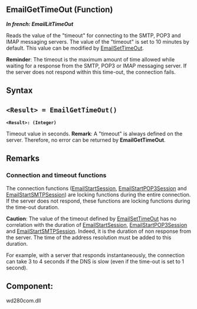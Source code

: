 


## EmailGetTimeOut (Function)

***In french: EmailLitTimeOut***



<a name="XUse"></a>
<a name="Use"></a>
<a name="description"></a>
Reads the value of the "timeout" for connecting to the SMTP, POP3 and IMAP messaging servers. The value of the "timeout" is set to 10 minutes by default. This value can be modified by [EmailSetTimeOut](../WDLang3/3032001.md).

**Reminder**: The timeout is the maximum amount of time allowed while waiting for a response from the SMTP, POP3 or IMAP messaging server. If the server does not respond within this time-out, the connection fails.








<a name="XSYNTAX"></a>
<a name="SYNTAX1"></a>

## Syntax

`<Result> = EmailGetTimeOut()`
---

**`<Result>: (Integer)`**

Timeout value in seconds. 
**Remark**: A "timeout" is always defined on the server. Therefore, no error can be returned by **EmailGetTimeOut**.  



<a name="NOTE0"></a>
<a name="NOTE0_1"></a>

## Remarks


### Connection and timeout functions
<a name="connection_and_timeout_functions_ELTPARAGRAPHE000072"></a>

The connection functions ([EmailStartSession](../WDLang3/3032028.md), [EmailStartPOP3Session](../WDLang3/3032022.md) and [EmailStartSMTPSession](../WDLang3/3032025.md)) are locking functions during the entire connection. If the server does not respond, these functions are locking functions during the time-out duration.

**Caution**: The value of the timeout defined by [EmailSetTimeOut](../WDLang3/3032001.md)  has no correlation with the duration of [EmailStartSession](../WDLang3/3032028.md), [EmailStartPOP3Session](../WDLang3/3032022.md) and [EmailStartSMTPSession](../WDLang3/3032025.md). Indeed, it is the duration of non response from the server. The time of the address resolution must be added to this duration.

For example, with a server that responds instantaneously, the connection can take 3  to 4 seconds if the DNS is slow (even if the time-out is set to 1 second).

<a name="XComponent"></a>

## Component:
wd280com.dll
